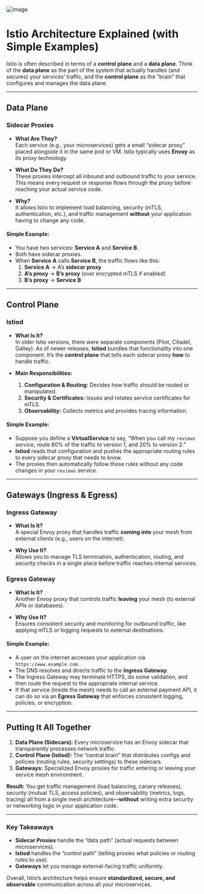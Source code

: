 ![image](https://github.com/user-attachments/assets/a84378e3-d298-497d-85d2-6d5889874d67)


# Istio Architecture Explained (with Simple Examples)

Istio is often described in terms of a **control plane** and a **data plane**. Think of the **data plane** as the part of the system that actually handles (and secures) your services’ traffic, and the **control plane** as the “brain” that configures and manages the data plane.

---

## Data Plane

### Sidecar Proxies
- **What Are They?**  
  Each service (e.g., your microservices) gets a small “sidecar proxy” placed alongside it in the same pod or VM. Istio typically uses **Envoy** as its proxy technology.

- **What Do They Do?**  
  These proxies intercept all inbound and outbound traffic to your service. This means every request or response flows through the proxy before reaching your actual service code.

- **Why?**  
  It allows Istio to implement load balancing, security (mTLS, authentication, etc.), and traffic management **without** your application having to change any code.

#### Simple Example:
- You have two services: **Service A** and **Service B**.  
- Both have sidecar proxies.  
- When **Service A** calls **Service B**, the traffic flows like this:
  1. **Service A** → A’s **sidecar proxy**  
  2. **A’s proxy** → **B’s proxy** (over encrypted mTLS if enabled)  
  3. **B’s proxy** → **Service B**

---

## Control Plane

### Istiod
- **What Is It?**  
  In older Istio versions, there were separate components (Pilot, Citadel, Galley). As of newer releases, **Istiod** bundles that functionality into one component. It’s the **control plane** that tells each sidecar proxy **how** to handle traffic.

- **Main Responsibilities:**  
  1. **Configuration & Routing:** Decides how traffic should be routed or manipulated.  
  2. **Security & Certificates:** Issues and rotates service certificates for mTLS.  
  3. **Observability:** Collects metrics and provides tracing information.

#### Simple Example:
- Suppose you define a **VirtualService** to say, “When you call my `reviews` service, route 80% of the traffic to version 1, and 20% to version 2.”  
- **Istiod** reads that configuration and pushes the appropriate routing rules to every sidecar proxy that needs to know.  
- The proxies then automatically follow those rules without any code changes in your `reviews` service.

---

## Gateways (Ingress & Egress)

### Ingress Gateway
- **What Is It?**  
  A special Envoy proxy that handles traffic **coming into** your mesh from external clients (e.g., users on the internet).

- **Why Use It?**  
  Allows you to manage TLS termination, authentication, routing, and security checks in a single place before traffic reaches internal services.

### Egress Gateway
- **What Is It?**  
  Another Envoy proxy that controls traffic **leaving** your mesh (to external APIs or databases).

- **Why Use It?**  
  Ensures consistent security and monitoring for outbound traffic, like applying mTLS or logging requests to external destinations.

#### Simple Example:
- A user on the internet accesses your application via `https://www.example.com`.  
- The DNS resolves and directs traffic to the **Ingress Gateway**.  
- The Ingress Gateway may terminate HTTPS, do some validation, and then route the request to the appropriate internal service.  
- If that service (inside the mesh) needs to call an external payment API, it can do so via an **Egress Gateway** that enforces consistent logging, policies, or encryption.

---

## Putting It All Together

1. **Data Plane (Sidecars):** Every microservice has an Envoy sidecar that transparently processes network traffic.  
2. **Control Plane (Istiod):** The “central brain” that distributes configs and policies (routing rules, security settings) to these sidecars.  
3. **Gateways:** Specialized Envoy proxies for traffic entering or leaving your service mesh environment.

**Result:** You get traffic management (load balancing, canary releases), security (mutual TLS, access policies), and observability (metrics, logs, tracing) all from a single mesh architecture—**without** writing extra security or networking logic in your application code.

---

### Key Takeaways

- **Sidecar Proxies** handle the “data path” (actual requests between microservices).
- **Istiod** handles the “control path” (telling proxies what policies or routing rules to use).
- **Gateways** let you manage external-facing traffic uniformly.

Overall, Istio’s architecture helps ensure **standardized, secure, and observable** communication across all your microservices.




